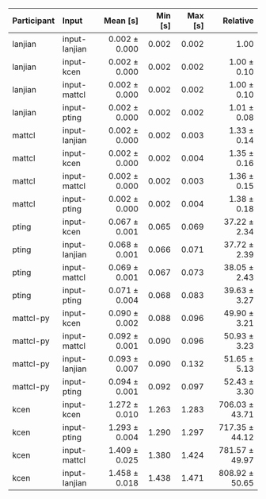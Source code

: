 | Participant | Input | Mean [s] | Min [s] | Max [s] | Relative |
|:---|:---|---:|---:|---:|---:|
| lanjian | input-lanjian | 0.002 ± 0.000 | 0.002 | 0.002 | 1.00 |
| lanjian | input-kcen | 0.002 ± 0.000 | 0.002 | 0.002 | 1.00 ± 0.10 |
| lanjian | input-mattcl | 0.002 ± 0.000 | 0.002 | 0.002 | 1.00 ± 0.10 |
| lanjian | input-pting | 0.002 ± 0.000 | 0.002 | 0.002 | 1.01 ± 0.08 |
| mattcl | input-lanjian | 0.002 ± 0.000 | 0.002 | 0.003 | 1.33 ± 0.14 |
| mattcl | input-kcen | 0.002 ± 0.000 | 0.002 | 0.004 | 1.35 ± 0.16 |
| mattcl | input-mattcl | 0.002 ± 0.000 | 0.002 | 0.003 | 1.36 ± 0.15 |
| mattcl | input-pting | 0.002 ± 0.000 | 0.002 | 0.004 | 1.38 ± 0.18 |
| pting | input-kcen | 0.067 ± 0.001 | 0.065 | 0.069 | 37.22 ± 2.34 |
| pting | input-lanjian | 0.068 ± 0.001 | 0.066 | 0.071 | 37.72 ± 2.39 |
| pting | input-mattcl | 0.069 ± 0.001 | 0.067 | 0.073 | 38.05 ± 2.43 |
| pting | input-pting | 0.071 ± 0.004 | 0.068 | 0.083 | 39.63 ± 3.27 |
| mattcl-py | input-kcen | 0.090 ± 0.002 | 0.088 | 0.096 | 49.90 ± 3.21 |
| mattcl-py | input-mattcl | 0.092 ± 0.001 | 0.090 | 0.096 | 50.93 ± 3.23 |
| mattcl-py | input-lanjian | 0.093 ± 0.007 | 0.090 | 0.132 | 51.65 ± 5.13 |
| mattcl-py | input-pting | 0.094 ± 0.001 | 0.092 | 0.097 | 52.43 ± 3.30 |
| kcen | input-kcen | 1.272 ± 0.010 | 1.263 | 1.283 | 706.03 ± 43.71 |
| kcen | input-pting | 1.293 ± 0.004 | 1.290 | 1.297 | 717.35 ± 44.12 |
| kcen | input-mattcl | 1.409 ± 0.025 | 1.380 | 1.424 | 781.57 ± 49.97 |
| kcen | input-lanjian | 1.458 ± 0.018 | 1.438 | 1.471 | 808.92 ± 50.65 |
